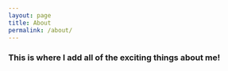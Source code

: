 ```yaml
---
layout: page
title: About
permalink: /about/
---
```


### This is where I add all of the exciting things about me!
